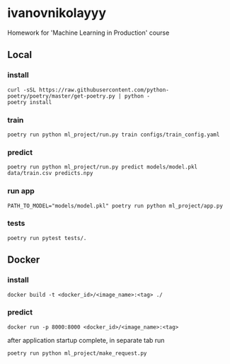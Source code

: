 # ivanovnikolayyy
Homework for 'Machine Learning in Production' course

## Local

### install

```
curl -sSL https://raw.githubusercontent.com/python-poetry/poetry/master/get-poetry.py | python -
poetry install
```

### train
```
poetry run python ml_project/run.py train configs/train_config.yaml
```

### predict

```
poetry run python ml_project/run.py predict models/model.pkl data/train.csv predicts.npy
```

### run app

```
PATH_TO_MODEL="models/model.pkl" poetry run python ml_project/app.py
```

### tests

```
poetry run pytest tests/.
```

## Docker

### install

```
docker build -t <docker_id>/<image_name>:<tag> ./
```

### predict

```
docker run -p 8000:8000 <docker_id>/<image_name>:<tag>
```

after application startup complete, in separate tab run

```
poetry run python ml_project/make_request.py
```
